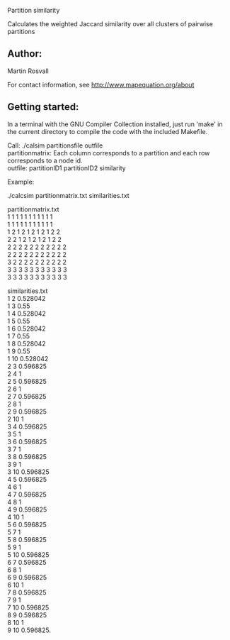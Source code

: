 Partition similarity

Calculates the weighted Jaccard similarity over all clusters of pairwise partitions


Author:
--------------------------------------------------------
Martin Rosvall

For contact information, see 
http://www.mapequation.org/about


Getting started:
--------------------------------------------------------
In a terminal with the GNU Compiler Collection installed,
just run 'make' in the current directory to compile the
code with the included Makefile.

Call: ./calsim partitionsfile outfile  
partitionmatrix: Each column corresponds to a partition and each row corresponds to a node id.   
outfile: partitionID1 partitionID2 similarity


Example:

./calcsim partitionmatrix.txt similarities.txt

partitionmatrix.txt   
1 1 1 1 1 1 1 1 1 1 1  
1 1 1 1 1 1 1 1 1 1 1  
1 2 1 2 1 2 1 2 1 2 2  
2 2 1 2 1 2 1 2 1 2 2  
2 2 2 2 2 2 2 2 2 2 2  
2 2 2 2 2 2 2 2 2 2 2  
3 2 2 2 2 2 2 2 2 2 2  
3 3 3 3 3 3 3 3 3 3 3  
3 3 3 3 3 3 3 3 3 3 3  

similarities.txt  
1 2 0.528042  
1 3 0.55  
1 4 0.528042  
1 5 0.55  
1 6 0.528042  
1 7 0.55  
1 8 0.528042  
1 9 0.55  
1 10 0.528042  
2 3 0.596825  
2 4 1  
2 5 0.596825  
2 6 1  
2 7 0.596825  
2 8 1  
2 9 0.596825  
2 10 1  
3 4 0.596825  
3 5 1  
3 6 0.596825  
3 7 1  
3 8 0.596825  
3 9 1  
3 10 0.596825  
4 5 0.596825  
4 6 1  
4 7 0.596825  
4 8 1  
4 9 0.596825  
4 10 1  
5 6 0.596825  
5 7 1  
5 8 0.596825  
5 9 1  
5 10 0.596825  
6 7 0.596825  
6 8 1  
6 9 0.596825  
6 10 1  
7 8 0.596825  
7 9 1  
7 10 0.596825  
8 9 0.596825  
8 10 1  
9 10 0.596825.  

